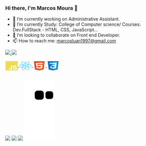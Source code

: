 ### Hi there, I'm Marcos Moura 👋

- 🔭 I’m currently working on Administrative Assistant.
- 🌱 I’m currently Study: College of Computer science/ Courses: Dev.FullStack - HTML, CSS, JavaScript...
- 👯 I’m looking to collaborate on Front end Developer.
- 📫 How to reach me: marcosluan1997@gmail.com

<div align="inline_block">
  <a href="https://github.com/Moura97">
  <img height="180em" src="https://github-readme-stats.vercel.app/api?username=Moura97&show_icons=true&theme=midnight-purple&include_all_commits=true&count_private=true"/>
  <img height="180em" src="https://github-readme-stats.vercel.app/api/top-langs/?username=Moura97&layout=compact&langs_count=7&theme=midnight-purple"/>
</div>
<div style="display: inline_block"><br>
  <img align="center" alt="Moura-Js" height="30" width="40" src="https://raw.githubusercontent.com/devicons/devicon/master/icons/javascript/javascript-plain.svg">
  <img align="center" alt="Moura-React" height="30" width="40" src="https://raw.githubusercontent.com/devicons/devicon/master/icons/react/react-original.svg">
  <img align="center" alt="Moura-HTML" height="30" width="40" src="https://raw.githubusercontent.com/devicons/devicon/master/icons/html5/html5-original.svg">
  <img align="center" alt="Moura-CSS" height="30" width="40" src="https://raw.githubusercontent.com/devicons/devicon/master/icons/css3/css3-original.svg">
</div>
  
  ##
  
  <div> 
  
  <a href="https://instagram.com/marcos_moura97" target="_blank"><img src="https://img.shields.io/badge/-Instagram-%23E4405F?style=for-the-badge&logo=instagram&logoColor=white" target="_blank"></a>
  <a href = "mailto:marcosluan1997@gmail.com"><img src="https://img.shields.io/badge/-Gmail-%23333?style=for-the-badge&logo=gmail&logoColor=white" target="_blank"></a>
  <a href="https://www.linkedin.com/in/marcos-moura-45719620a/" target="_blank"><img src="https://img.shields.io/badge/-LinkedIn-%230077B5?style=for-the-badge&logo=linkedin&logoColor=white" target="_blank"></a>
    ![Snake animation](https://github.com/Moura97/Moura97/blob/output/github-contribution-grid-snake.svg)
    </div>
 
  
